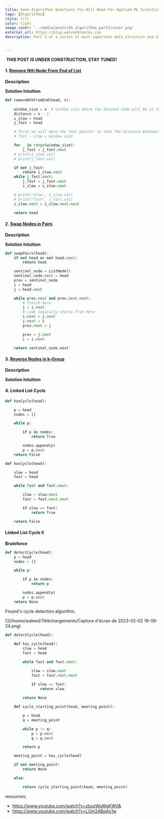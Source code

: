 ```yaml
---
title: Some Algorithms Questions You Will Need For Applied ML Scientist Roles - Part 3
tags: [Algorithms]
style: fill
color: light
image_cover: '../media/posts/AS_algorithms_part3/cover.png'
external_url: https://blog.waleedkhamies.com
description: Part 3 of a series of most important data structure and algorithms questions that you will need if you are applying to applied machine learning scientist role.


---
```




​                                                                     **THIS POST IS UNDER CONSTRUCTION, STAY TUNED!**



#### 1. [Remove Nth Node From End of List](https://leetcode.com/problems/remove-nth-node-from-end-of-list/description/)

**Description**

**Solution Intuition**

```python
def removeNthFromEnd(head, n):
    
    window_size = n  # window size where the deleted node will be in the middle
    distance = n - 1
    i_slow = head
    j_fast = head

    # first we will move the fast pointer so that the distance between
    # fast - slow = window size

    for _ in range(window_size):
        j_fast = j_fast.next
    # print(i_slow.val)
    # print(j_fast.val)

    if not j_fast:
        return i_slow.next
    while j_fast.next:
        j_fast = j_fast.next
        i_slow = i_slow.next

    # print("slow", i_slow.val)
    # print("fast", j_fast.val)
    i_slow.next = i_slow.next.next

    return head
```

#### 2. [Swap Nodes in Pairs](https://leetcode.com/problems/swap-nodes-in-pairs/)

**Description**

**Solution Intuition**

```python
def swapPairs(head):
    if not head or not head.next:
        return head

    sentinel_node = ListNode()
    sentinel_node.next = head
    prev = sentinel_node
    i = head
    j = head.next

    while prev.next and prev.next.next:
        # finish here
        j = i.next
        # code logically starts from here
        i.next = j.next
        j.next = i
        prev.next = j

        prev = j.next
        i = i.next

    return sentinel_node.next`
```

#### 3. [Reverse Nodes in k-Group](https://leetcode.com/problems/reverse-nodes-in-k-group/)

**Description**

**Solution Intuition**



#### 4. Linked List Cycle

```python
def hasCycle(head):

    p = head
    nodes = []

    while p:

        if p in nodes:
            return True

        nodes.append(p)
        p = p.next
    return False

```





```python
def hasCycle(head):

    slow = head
    fast = head

    while fast and fast.next:

        slow = slow.next
        fast = fast.next.next

        if slow == fast:
            return True

    return False
```



#### Linked List Cycle II

**Bruteforce**

```python
def detectCycle(head):
    p = head
    nodes = []

    while p:

        if p in nodes:
            return p

        nodes.append(p)
        p = p.next
    return None
```



Floyed's cycle detection algorithm.

![](/home/waleed/Téléchargements/Capture d'écran de 2023-02-02 19-08-24.png)

```python
def detectCycle(head):
    
    def has_cycle(head):
        slow = head
        fast = head

        while fast and fast.next:

            slow = slow.next
            fast = fast.next.next

            if slow == fast:
                return slow
            
        return None

    def cycle_starting_point(head, meeting_point):

        p = head
        q = meeting_point

        while p != q:
            p = p.next
            q = q.next

        return p

    meeting_point = has_cycle(head)

    if not meeting_point:
        return None

    else:

        return cycle_starting_point(head, meeting_point)

```



resources:

- https://www.youtube.com/watch?v=zbozWoMgKW0&
- https://www.youtube.com/watch?v=LUm2ABqAs1w